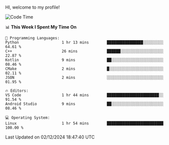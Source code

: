 HI, welcome to my profile!
<!--START_SECTION:waka-->
![Code Time](http://img.shields.io/badge/Code%20Time-1%2C955%20hrs%202%20mins-blue)

📊 **This Week I Spent My Time On** 

```text
💬 Programming Languages: 
Python                   1 hr 13 mins        ████████████████░░░░░░░░░   64.61 % 
C++                      26 mins             ██████░░░░░░░░░░░░░░░░░░░   22.87 % 
Kotlin                   9 mins              ██░░░░░░░░░░░░░░░░░░░░░░░   08.46 % 
CMake                    2 mins              █░░░░░░░░░░░░░░░░░░░░░░░░   02.11 % 
JSON                     2 mins              ░░░░░░░░░░░░░░░░░░░░░░░░░   01.95 % 

🔥 Editors: 
VS Code                  1 hr 44 mins        ███████████████████████░░   91.54 % 
Android Studio           9 mins              ██░░░░░░░░░░░░░░░░░░░░░░░   08.46 % 

💻 Operating System: 
Linux                    1 hr 54 mins        █████████████████████████   100.00 % 
```


 Last Updated on 02/12/2024 18:47:40 UTC
<!--END_SECTION:waka-->
